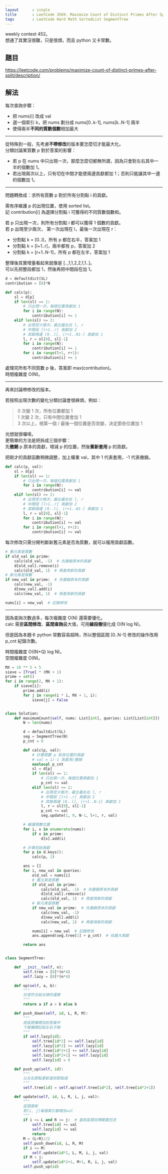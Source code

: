 ```yaml
---
layout      : single
title       : LeetCode 3569. Maximize Count of Distinct Primes After Split
tags        : LeetCode Hard Math SortedList SegmentTree
---
```

weekly contest 452。  
想通了其實沒很難，只是很煩，而且 python 又卡常數。  

## 題目

<https://leetcode.com/problems/maximize-count-of-distinct-primes-after-split/description/>

## 解法

每次查詢步驟：  

- 把 nums[i] 改成 val  
- 選一個索引 k，把 nums 劃分成 nums[0..k-1], nums[k..N-1] 兩半  
- 使得兩半**不同的質數個數**相加最大  

---

從特殊到一般，先考慮**不帶修改**的版本要怎麼切才能最大化。  
分類討論某質數 p 對於答案的影響：

- 若 p 在 nums 中只出現一次，那麼怎麼切都無所謂，因為只會對左右其中一半的個數加 1。  
- 若出現兩次以上，只有切在中間才能使兩邊貢獻都加 1；否則只能讓其中一邊的個數加 1。  

---

問題轉換成：求所有質數 p 對於所有分割點 i 的貢獻。  

需有序維護 p 的出現位置，使用 sorted list。  
記 contribution[i] 為選擇分割點 i 可獲得的不同質數個數和。  

若 p 只出現一次，則所有分割點 i 都可以獲得 1 個數的貢獻。  
若 p 出現至少兩次， 第一次出現在 l，最後一次出現在 r：  

- 分割點 k = [0..l]，所有 p 都在右半，答案加 1  
- 分割點 k = [l+1..r]，兩半都有 p，答案加 2  
- 分割點 k = [r+1..N-1]，所有 p 都在左半，答案加 1  

整理後其實增量看起來就像是 [..,1,1,2,2,1,1..]。  
可以先把整段都加 1，然後再把中間段在加 1。  

```python
d = defaultdict(SL)
contribution = [0]*N

def calc(p):
    sl = d[p]
    if len(sl) == 1:
        # 只出現一次，每個位置貢獻加 1
        for i in range(N):
            contribution[i] += 1
    elif len(sl) >= 2:
        # 出現至少兩次，最左最右在 l, r
        # 中間段 [l+1..r] 貢獻加 2
        # 其餘兩邊 [0..l], [r+1..N1-] 貢獻加 1
        l, r = sl[0], sl[-1]
        for i in range(N):
            contribution[i] += 1
        for i in range(l+1, r+1):
            contribution[i] += 1
```

處理完所有不同質數 p 後，答案即 max(contribution)。  
時間複雜度 O(N)。  

---

再來討論帶修改的版本。  

若按照出現次數的變化分類討論會很麻煩，例如：  
> 0 次變 1 次，所有位置都加 1  
> 1 次變 2 次，只有中間位置會加 1  
> 3 次以上，視第一個 / 最後一個位置是否改變，決定那些位置加 1  

光想就很囉嗦。  
更簡單的方法是把拆成三個步驟：  
先**撤銷** p 原本的貢獻，增減 p 的位置，然後**重新套用** p 的貢獻。  

把剛才的貢獻函數稍微調整，加上權重 val，其中 1 代表套用，-1 代表撤銷。  

```python
def calc(p, val):
    sl = d[p]
    if len(sl) == 1:
        # 只出現一次，每個位置貢獻加 1
        for i in range(N):
            contribution[i] += val
    elif len(sl) >= 2:
        # 出現至少兩次，最左最右在 l, r
        # 中間段 [l+1..r] 貢獻加 2
        # 其餘兩邊 [0..l], [r+1..N1-] 貢獻加 1
        l, r = sl[0], sl[-1]
        for i in range(N):
            contribution[i] += val
        for i in range(l+1, r+1):
            contribution[i] += val
```

每次修改只需分開判斷新舊元素是否為質數，就可以複用貢獻函數。  

```python
# 舊元素是質數
if old_val in prime:
    calc(old_val, -1)  # 先撤銷原本的貢獻
    d[old_val].remove(i)
    calc(old_val, 1)  # 再套用新的貢獻
# 新元素是質數
if new_val in prime:  # 先撤銷原本的貢獻
    calc(new_val, -1)
    d[new_val].add(i)
    calc(new_val, 1)  # 再套用新的貢獻

nums[i] = new_val  # 記錄修改
```

---

因為查詢次數過多，每次複雜度 O(N) 還需要優化。  
calc 需要**區間修改**、**區間查詢**最大值，可用**線段樹**優化成 O(N log N)。  

但是因為本題卡 python 常數容易超時，所以整個區間 [0..N-1] 修改的操作改用 p_cnt 紀錄次數。  

時間複雜度 O((N+Q) log N)。  
空間複雜度 O(N)。  

```python
MX = 10 ** 5 + 5
sieve = [True] * (MX + 1)
prime = set()
for i in range(2, MX + 1):
    if sieve[i]:
        prime.add(i)
        for j in range(i * i, MX + 1, i):
            sieve[j] = False


class Solution:
    def maximumCount(self, nums: List[int], queries: List[List[int]]) -> List[int]:
        N = len(nums)

        d = defaultdict(SL)
        seg = SegmentTree(N)
        p_cnt = 0

        def calc(p, val):
            # 計算質數 p 對各位置的貢獻
            # val = 1/-1 為套用/撤銷
            nonlocal p_cnt
            sl = d[p]
            if len(sl) == 1:
                # 只出現一次，每個位置貢獻加 1
                p_cnt += val
            elif len(sl) >= 2:
                # 出現至少兩次，最左最右在 l, r
                # 中間段 [l+1..r] 貢獻加 2
                # 其餘兩邊 [0..l], [r+1..N-1] 貢獻加 1
                l, r = sl[0], sl[-1]
                p_cnt += val
                seg.update(1, 0, N-1, l+1, r, val)

        # 維護質數位置
        for i, x in enumerate(nums):
            if x in prime:
                d[x].add(i)

        # 計算初始貢獻
        for p in d.keys():
            calc(p, 1)

        ans = []
        for i, new_val in queries:
            old_val = nums[i]
            # 舊元素是質數
            if old_val in prime:
                calc(old_val, -1)  # 先撤銷原本的貢獻
                d[old_val].remove(i)
                calc(old_val, 1)  # 再套用新的貢獻
            # 新元素是質數
            if new_val in prime:  # 先撤銷原本的貢獻
                calc(new_val, -1)
                d[new_val].add(i)
                calc(new_val, 1)  # 再套用新的貢獻

            nums[i] = new_val  # 記錄修改
            ans.append(seg.tree[1] + p_cnt)  # 找最大貢獻

        return ans


class SegmentTree:

    def __init__(self, n):
        self.tree = [0]*(n*4)
        self.lazy = [0]*(n*4)

    def op(self, a, b):
        """
        任意符合結合律的運算
        """
        return a if a > b else b

    def push_down(self, id, L, R, M):
        """
        將區間懶標加到答案中
        下推懶標記給左右子樹
        """
        if self.lazy[id]:
            self.tree[id*2] += self.lazy[id]
            self.lazy[id*2] += self.lazy[id]
            self.tree[id*2+1] += self.lazy[id]
            self.lazy[id*2+1] += self.lazy[id]
            self.lazy[id] = 0

    def push_up(self, id):
        """
        以左右節點更新當前節點值
        """
        self.tree[id] = self.op(self.tree[id*2], self.tree[id*2+1])

    def update(self, id, L, R, i, j, val):
        """
        區間更新
        對[i, j]每個索引都增加val
        """
        if i <= L and R <= j:  # 當前區間目標範圍包含
            self.tree[id] += val
            self.lazy[id] += val
            return
        M = (L+R)//2
        self.push_down(id, L, R, M)
        if i <= M:
            self.update(id*2, L, M, i, j, val)
        if M < j:
            self.update(id*2+1, M+1, R, i, j, val)
        self.push_up(id)
```
